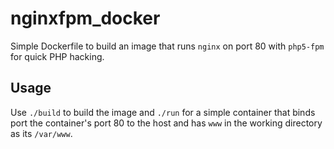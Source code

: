 # nginxfpm_docker

Simple Dockerfile to build an image that runs `nginx` on port 80 with `php5-fpm` for quick PHP hacking.

## Usage

Use `./build` to build the image and `./run` for a simple container that binds port the container's port 80 to the host and has `www` in the working directory as its `/var/www`.
